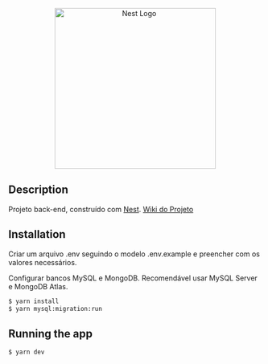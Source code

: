 <p align="center">
  <a href="http://nestjs.com/" target="blank"><img src="https://nestjs.com/img/logo_text.svg" width="320" alt="Nest Logo" /></a>
</p>

## Description
Projeto back-end, construído com [Nest](https://nestjs.com/).
[Wiki do Projeto](https://github.com/FaculdadeSenaiJoinville/pes-back/wiki)

## Installation
Criar um arquivo .env seguindo o modelo .env.example e preencher com os valores necessários.

Configurar bancos MySQL e MongoDB.
Recomendável usar MySQL Server e MongoDB Atlas.

```bash
$ yarn install
$ yarn mysql:migration:run
```

## Running the app
```bash
$ yarn dev
```
